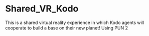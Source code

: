 # Shared_VR_Kodo
This is a shared virtual reality experience in which Kodo agents will cooperate to build a base on their new planet! Using PUN 2
